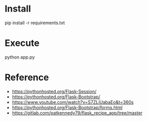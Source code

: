 # Install

pip install -r requirements.txt

# Execute

python app.py

# Reference

- https://pythonhosted.org/Flask-Session/
- https://pythonhosted.org/Flask-Bootstrap/
- https://www.youtube.com/watch?v=S7ZLiUabaEo&t=360s
- https://pythonhosted.org/Flask-Bootstrap/forms.html
- https://gitlab.com/patkennedy79/flask_recipe_app/tree/master